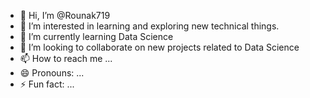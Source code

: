 - 👋 Hi, I’m @Rounak719
- 👀 I’m interested in learning and exploring new technical things.
- 🌱 I’m currently learning Data Science
- 💞️ I’m looking to collaborate on new projects related to Data Science
- 📫 How to reach me ...
- 😄 Pronouns: ...
- ⚡ Fun fact: ...

<!---
Rounak719/Rounak719 is a ✨ special ✨ repository because its `README.md` (this file) appears on your GitHub profile.
You can click the Preview link to take a look at your changes.
--->
